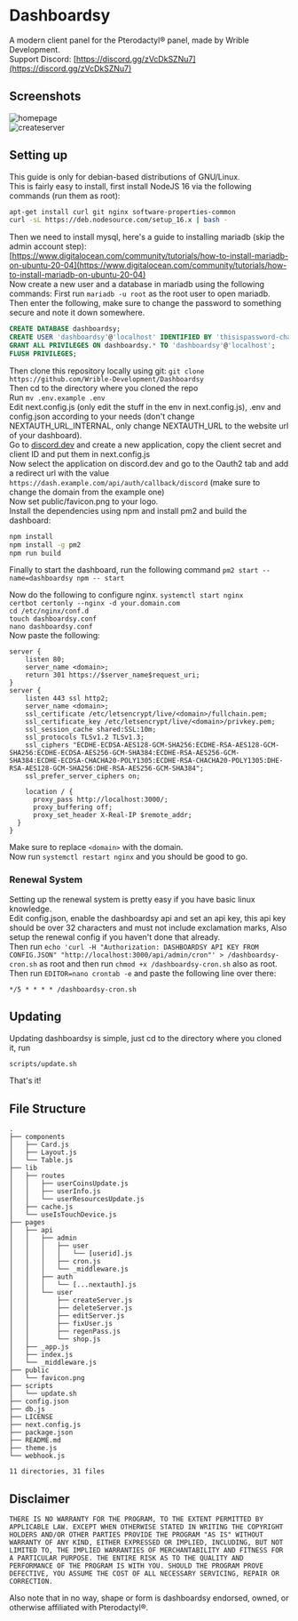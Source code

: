 # Dashboardsy

A modern client panel for the Pterodactyl® panel, made by Wrible Development.   
Support Discord: [https://discord.gg/zVcDkSZNu7](https://discord.gg/zVcDkSZNu7)

## Screenshots
![homepage](https://cdn.discordapp.com/attachments/698854005987868692/937083265637023745/uu71hEpP.png)      
![createserver](https://cdn.discordapp.com/attachments/698854005987868692/937083791917338639/2R7I34rw.png)

## Setting up
This guide is only for debian-based distributions of GNU/Linux.   
This is fairly easy to install, first install NodeJS 16 via the following commands (run them as root):   
```sh
apt-get install curl git nginx software-properties-common 
curl -sL https://deb.nodesource.com/setup_16.x | bash - 
```   
Then we need to install mysql, here's a guide to installing mariadb (skip the admin account step): [https://www.digitalocean.com/community/tutorials/how-to-install-mariadb-on-ubuntu-20-04](https://www.digitalocean.com/community/tutorials/how-to-install-mariadb-on-ubuntu-20-04)   
Now create a new user and a database in mariadb using the following commands: First run `mariadb -u root` as the root user to open mariadb. Then enter the following, make sure to change the password to something secure and note it down somewhere.   
```sql
CREATE DATABASE dashboardsy;
CREATE USER 'dashboardsy'@'localhost' IDENTIFIED BY 'thisispassword-changeit';
GRANT ALL PRIVILEGES ON dashboardsy.* TO 'dashboardsy'@'localhost';
FLUSH PRIVILEGES;
```   
Then clone this repository locally using git: `git clone https://github.com/Wrible-Development/Dashboardsy`   
Then cd to the directory where you cloned the repo   
Run `mv .env.example .env`   
Edit next.config.js (only edit the stuff in the env in next.config.js), .env and config.json according to your needs (don't change NEXTAUTH_URL_INTERNAL, only change NEXTAUTH_URL to the website url of your dashboard).   
Go to [discord.dev](https://discord.com/developers/applications) and create a new application, copy the client secret and client ID and put them in next.config.js   
Now select the application on discord.dev and go to the Oauth2 tab and add a redirect url with the value `https://dash.example.com/api/auth/callback/discord` (make sure to change the domain from the example one)   
Now set public/favicon.png to your logo.   
Install the dependencies using npm and install pm2 and build the dashboard:   
```sh
npm install
npm install -g pm2
npm run build
```
Finally to start the dashboard, run the following command `pm2 start --name=dashboardsy npm -- start`   

Now do the following to configure nginx.
`systemctl start nginx`  
`certbot certonly --nginx -d your.domain.com`  
`cd /etc/nginx/conf.d`  
`touch dashboardsy.conf`  
`nano dashboardsy.conf`  
Now paste the following:   
```nginx
server {
    listen 80;
    server_name <domain>;
    return 301 https://$server_name$request_uri;
}
server {
    listen 443 ssl http2;    
    server_name <domain>;
    ssl_certificate /etc/letsencrypt/live/<domain>/fullchain.pem;
    ssl_certificate_key /etc/letsencrypt/live/<domain>/privkey.pem;
    ssl_session_cache shared:SSL:10m;
    ssl_protocols TLSv1.2 TLSv1.3;
    ssl_ciphers "ECDHE-ECDSA-AES128-GCM-SHA256:ECDHE-RSA-AES128-GCM-SHA256:ECDHE-ECDSA-AES256-GCM-SHA384:ECDHE-RSA-AES256-GCM-SHA384:ECDHE-ECDSA-CHACHA20-POLY1305:ECDHE-RSA-CHACHA20-POLY1305:DHE-RSA-AES128-GCM-SHA256:DHE-RSA-AES256-GCM-SHA384";
    ssl_prefer_server_ciphers on;

    location / {
      proxy_pass http://localhost:3000/;
      proxy_buffering off;
      proxy_set_header X-Real-IP $remote_addr;
  }
}
```  
Make sure to replace `<domain>` with the domain.  
Now run `systemctl restart nginx` and you should be good to go.

### Renewal System

Setting up the renewal system is pretty easy if you have basic linux knowledge.   
Edit config.json, enable the dashboardsy api and set an api key, this api key should be over 32 characters and must not include exclamation marks, Also setup the renewal config if you haven't done that already.   
Then run `echo 'curl -H "Authorization: DASHBOARDSY API KEY FROM CONFIG.JSON" "http://localhost:3000/api/admin/cron"' > /dashboardsy-cron.sh` as root and then run `chmod +x /dashboardsy-cron.sh` also as root.   
Then run `EDITOR=nano crontab -e` and paste the following line over there:
```cron
*/5 * * * * /dashboardsy-cron.sh
```

## Updating
Updating dashboardsy is simple, just cd to the directory where you cloned it, run   
```sh
scripts/update.sh
```   
That's it!
## File Structure
```
.
├── components
│   ├── Card.js
│   ├── Layout.js
│   └── Table.js
├── lib
│   ├── routes
│   │   ├── userCoinsUpdate.js
│   │   ├── userInfo.js
│   │   └── userResourcesUpdate.js
│   ├── cache.js
│   └── useIsTouchDevice.js
├── pages
│   ├── api
│   │   ├── admin
│   │   │   ├── user
│   │   │   │   └── [userid].js
│   │   │   ├── cron.js
│   │   │   └── _middleware.js
│   │   ├── auth
│   │   │   └── [...nextauth].js
│   │   └── user
│   │       ├── createServer.js
│   │       ├── deleteServer.js
│   │       ├── editServer.js
│   │       ├── fixUser.js
│   │       ├── regenPass.js
│   │       └── shop.js
│   ├── _app.js
│   ├── index.js
│   └── _middleware.js
├── public
│   └── favicon.png
├── scripts
│   └── update.sh
├── config.json
├── db.js
├── LICENSE
├── next.config.js
├── package.json
├── README.md
├── theme.js
└── webhook.js

11 directories, 31 files
```

## Disclaimer
```
THERE IS NO WARRANTY FOR THE PROGRAM, TO THE EXTENT PERMITTED BY
APPLICABLE LAW. EXCEPT WHEN OTHERWISE STATED IN WRITING THE COPYRIGHT HOLDERS AND/OR OTHER PARTIES PROVIDE THE PROGRAM "AS IS" WITHOUT WARRANTY OF ANY KIND, EITHER EXPRESSED OR IMPLIED, INCLUDING, BUT NOT LIMITED TO, THE IMPLIED WARRANTIES OF MERCHANTABILITY AND FITNESS FOR A PARTICULAR PURPOSE. THE ENTIRE RISK AS TO THE QUALITY AND PERFORMANCE OF THE PROGRAM IS WITH YOU. SHOULD THE PROGRAM PROVE DEFECTIVE, YOU ASSUME THE COST OF ALL NECESSARY SERVICING, REPAIR OR CORRECTION.
```   
Also note that in no way, shape or form is dashboardsy endorsed, owned, or otherwise affiliated with Pterodactyl®.

